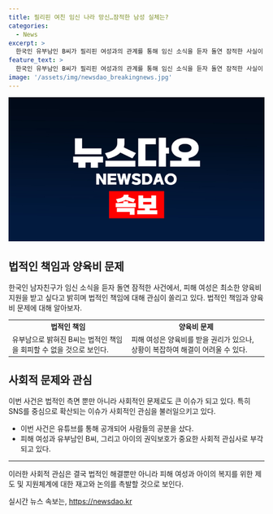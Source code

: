 ```yaml
---
title: 필리핀 여친 임신 나라 망신…잠적한 남성 실체는?
categories:
  - News
excerpt: >
  한국인 유부남인 B씨가 필리핀 여성과의 관계를 통해 임신 소식을 듣자 돌연 잠적한 사실이 알려졌다. A씨는 B씨가 유부남이며 다른 여성과의 관계까지 있었음을 인정했다. B씨는 임신을 알게 된 후 사라지고 소셜미디어 계정을 삭제하는 등 피해 여성에 대한 책임을 회피했다. 이에 유튜버가 사건을 추적하면서 B씨가 유부남이며 다른 가정이 있는 상황임을 밝혔다. A씨는 양육비 지원을 요청하며 유튜브를 통해 호소했고, 낙태가 불법인 필리핀에서의 상황에 대한 우려도 나타났다. 온라인 커뮤니티에서는 B씨에 대한 비난과 피해 여성에 대한 걱정하는 의견이 함께 나왔다.
feature_text: >
  한국인 유부남인 B씨가 필리핀 여성과의 관계를 통해 임신 소식을 듣자 돌연 잠적한 사실이 알려졌다. A씨는 B씨가 유부남이며 다른 여성과의 관계까지 있었음을 인정했다. B씨는 임신을 알게 된 후 사라지고 소셜미디어 계정을 삭제하는 등 피해 여성에 대한 책임을 회피했다. 이에 유튜버가 사건을 추적하면서 B씨가 유부남이며 다른 가정이 있는 상황임을 밝혔다. A씨는 양육비 지원을 요청하며 유튜브를 통해 호소했고, 낙태가 불법인 필리핀에서의 상황에 대한 우려도 나타났다. 온라인 커뮤니티에서는 B씨에 대한 비난과 피해 여성에 대한 걱정하는 의견이 함께 나왔다.
image: '/assets/img/newsdao_breakingnews.jpg'
---
```


<p><img src="/assets/img/newsdao_breakingnews.jpg" alt="firstkoreanews 속보" /></p>

<h2 data-ke-size="size26">법적인 책임과 양육비 문제</h2>

<p data-ke-size="size16">한국인 남자친구가 임신 소식을 듣자 돌연 잠적한 사건에서, 피해 여성은 최소한 양육비 지원을 받고 싶다고 밝히며 법적인 책임에 대해 관심이 쏠리고 있다. 법적인 책임과 양육비 문제에 대해 알아보자.</p>

<table>
    <tr>
        <td style="text-align: center; height: 17px;"><b>법적인 책임</b></td>
        <td style="text-align: center; height: 17px;"><b>양육비 문제</b></td>
    </tr>
    <tr>
        <td>유부남으로 밝혀진 B씨는 법적인 책임을 회피할 수 없을 것으로 보인다.</td>
        <td>피해 여성은 양육비를 받을 권리가 있으나, 상황이 복잡하여 해결이 어려울 수 있다.</td>
    </tr>
</table>

<h2 data-ke-size="size26">사회적 문제와 관심</h2>

<p data-ke-size="size16">이번 사건은 법적인 측면 뿐만 아니라 사회적인 문제로도 큰 이슈가 되고 있다. 특히 SNS를 중심으로 확산되는 이슈가 사회적인 관심을 불러일으키고 있다.</p>

<ul>
    <li>이번 사건은 유튜브를 통해 공개되어 사람들의 공분을 샀다.</li>
    <li>피해 여성과 유부남인 B씨, 그리고 아이의 권익보호가 중요한 사회적 관심사로 부각되고 있다.</li>
</ul>

<hr>

<p data-ke-size="size16">이러한 사회적 관심은 결국 법적인 해결뿐만 아니라 피해 여성과 아이의 복지를 위한 제도 및 지원체계에 대한 재고와 논의를 촉발할 것으로 보인다.</p>
실시간 뉴스 속보는, <a href="https://newsdao.kr" rel="dofollow">https://newsdao.kr</a>


